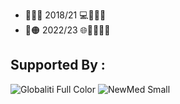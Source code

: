 - 🔺🔹🌐 2018/21 💻👨🏼‍💻
- 🔵🟠 2022/23 🌐👨🏼‍💻📱


Supported By :
---
![Globaliti Full Color](https://user-images.githubusercontent.com/101322338/184590764-1bf45e06-0b96-45e6-a64e-0014a6640c20.svg) 
![NewMed Small](https://user-images.githubusercontent.com/101322338/184590774-e1418dc6-1f4e-4b0e-8295-3d84ceaafc22.svg) 
